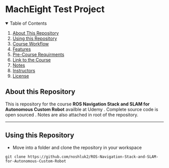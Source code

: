 # MachEight Test Project

<details open="open">
  <summary>Table of Contents</summary>
  <ol>
    <li><a href="#About-this-Repository">About This Repository</a></li>
    <li><a href="#Using-this-Repository">Using this Repository</a></li>
    <li><a href="#Course-Workflow">Course Workflow</a></li>
    <li><a href="#Features">Features</a></li>
    <li><a href="#Pre-Course-Requirments">Pre-Course Requirments</a></li>
    <li><a href="#Link-to-the-Course">Link to the Course</a></li>
    <li><a href="#Notes">Notes</a></li>
    <li><a href="#Instructors">Instructors</a></li>
    <li><a href="#License">License</a></li>
  </ol>
</details>

## About this Repository
This is repository for the course **ROS Navigation Stack and SLAM for Autonomous Custom Robot** availble at Udemy . Complete source code is open sourced . Notes are also attached in root of the repository.

----
## Using this Repository

* Move into a folder and clone the repository in your workspace
```
git clone https://github.com/noshluk2/ROS-Navigation-Stack-and-SLAM-for-Autonomous-Custom-Robot
```

